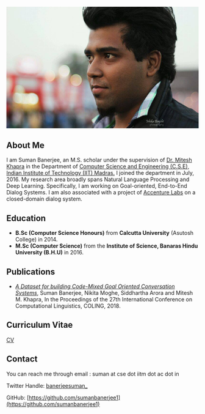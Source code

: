 ![](a.jpg)
## About Me
I am Suman Banerjee, an M.S. scholar under the supervision of [Dr. Mitesh Khapra](http://www.cse.iitm.ac.in/~miteshk/) in the Department of [Computer Science and Engineering (C.S.E), Indian Institute of Technology (IIT) Madras.](http://www.cse.iitm.ac.in/) I joined the department in July, 2016. My research area broadly spans Natural Language Processing and Deep Learning. Specifically, I am working on Goal-oriented, End-to-End Dialog Systems. I am also associated with a project of [Accenture Labs](https://www.accenture.com/us-en/accenture-technology-labs-index) on a closed-domain dialog system. 

## Education
* **B.Sc (Computer Science Honours)** from **Calcutta University** (Asutosh College) in 2014. 
* **M.Sc (Computer Science)** from the **Institute of Science, Banaras Hindu University (B.H.U)** in 2016. 

## Publications
* [*A Dataset for building Code-Mixed Goal Oriented Conversation Systems*](https://arxiv.org/abs/1806.05997), Suman Banerjee, Nikita Moghe, Siddhartha Arora and Mitesh M. Khapra, In the Proceedings of the 27th International Conference on Computational Linguistics, COLING, 2018.

## Curriculum Vitae

[CV](https://drive.google.com/file/d/0B7QU7N0CVeBHZFdWQnRVTnVtWHc/view?usp=sharing)

## Contact

You can reach me through email : suman at cse dot iitm dot ac dot in

Twitter Handle: [banerjeesuman_](https://twitter.com/banerjeesuman_)

GitHub: [https://github.com/sumanbanerjee1](https://github.com/sumanbanerjee1)
